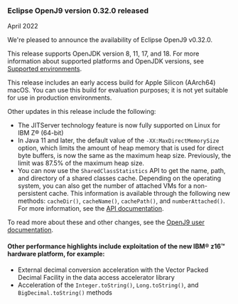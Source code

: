 <!--
Copyright (c) 2017, 2022 IBM Corp. and others

This program and the accompanying materials are made available under
the terms of the Eclipse Public License 2.0 which accompanies this
distribution and is available at https://www.eclipse.org/legal/epl-2.0/
or the Apache License, Version 2.0 which accompanies this distribution and
is available at https://www.apache.org/licenses/LICENSE-2.0.

This Source Code may also be made available under the following
Secondary Licenses when the conditions for such availability set
forth in the Eclipse Public License, v. 2.0 are satisfied: GNU
General Public License, version 2 with the GNU Classpath
Exception [1] and GNU General Public License, version 2 with the
OpenJDK Assembly Exception [2].

[1] https://www.gnu.org/software/classpath/license.html
[2] http://openjdk.java.net/legal/assembly-exception.html

SPDX-License-Identifier: EPL-2.0 OR Apache-2.0 OR GPL-2.0 WITH Classpath-exception-2.0 OR LicenseRef-GPL-2.0 WITH Assembly-exception

The project website pages cannot be redistributed
-->

### Eclipse OpenJ9 version 0.32.0 released
April 2022

We're pleased to announce the availability of Eclipse OpenJ9 v0.32.0.

This release supports OpenJDK version 8, 11, 17, and 18. For more information about supported platforms and OpenJDK versions,
see [Supported environments](https://www.eclipse.org/openj9/docs/openj9_support/).

This release includes an early access build for Apple Silicon (AArch64) macOS. You can use this build for evaluation purposes;
it is not yet suitable for use in production environments.

Other updates in this release include the following:

- The JITServer technology feature is now fully supported on Linux for IBM Z&reg; (64-bit)
- In Java 11 and later, the default value of the `-XX:MaxDirectMemorySize` option, which limits the amount of heap memory that is used for
direct byte buffers, is now the same as the maximum heap size. Previously, the limit was 87.5% of the maximum heap size.
- You can now use the `SharedClassStatistics` API to get the name, path, and directory of a shared classes cache.
Depending on the operating system, you can also get the number of attached VMs for a non-persistent cache.
This information is available through the following new methods: `cacheDir()`, `cacheName()`, `cachePath()`, and `numberAttached()`.
For more information, see the [API documentation](https://www.eclipse.org/openj9/docs/api-overview/).

To read more about these and other changes, see the [OpenJ9 user documentation](https://www.eclipse.org/openj9/docs/openj9_releases/).

#### Other performance highlights include exploitation of the new IBM&reg; z16&trade; hardware platform, for example:

- External decimal conversion acceleration with the Vector Packed Decimal Facility in the data access accelerator library
- Acceleration of the `Integer.toString()`, `Long.toString()`, and `BigDecimal.toString()` methods
